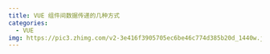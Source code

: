 ```yaml
---
title: VUE 组件间数据传递的几种方式
categories:
  - VUE
img: https://pic3.zhimg.com/v2-3e416f3905705ec6be46c774d385b20d_1440w.jpg
---
```

